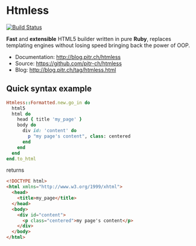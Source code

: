 # Htmless

[![Build Status](https://travis-ci.org/pitr-ch/htmless.png?branch=master)](https://travis-ci.org/pitr-ch/htmless)

**Fast** and **extensible** HTML5 builder written in pure **Ruby**, replaces templating engines without losing speed bringing back the power of OOP.

-   Documentation: <http://blog.pitr.ch/htmless>
-   Source: <https://github.com/pitr-ch/htmless>
-   Blog: <http://blog.pitr.ch/tag/htmless.html>

## Quick syntax example

```ruby
Htmless::Formatted.new.go_in do
  html5
  html do
    head { title 'my_page' }
    body do
      div id: 'content' do
        p "my page's content", class: centered
      end
    end
  end
end.to_html
```

returns

```html
<!DOCTYPE html>
<html xmlns="http://www.w3.org/1999/xhtml">
  <head>
    <title>my_page</title>
  </head>
  <body>
    <div id="content">
      <p class="centered">my page's content</p>
    </div>
  </body>
</html>
```
